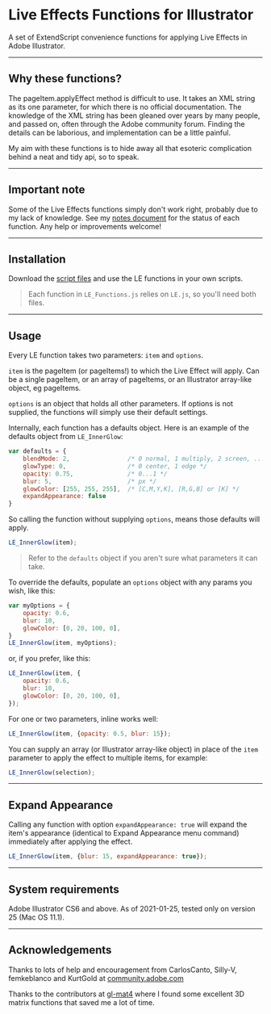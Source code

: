 # Live Effects Functions for Illustrator

A set of ExtendScript convenience functions for applying Live Effects in Adobe Illustrator.

---

## Why these functions?

The pageItem.applyEffect method is difficult to use. It takes an XML string as its one parameter, for which there is no official documentation. The knowledge of the XML string has been gleaned over years by many people, and passed on, often through the Adobe community forum. Finding the details can be laborious, and implementation can be a little painful.

My aim with these functions is to hide away all that esoteric complication behind a neat and tidy api, so to speak.

---

## Important note

Some of the Live Effects functions simply don't work right, probably due to my lack of knowledge. See my [notes document](https://mark1bean.github.io/live-effect-functions-for-illustrator/) for the status of each function. Any help or improvements welcome!

---

## Installation

Download the [script files](https://mark1bean.github.io/live-effect-functions-for-illustrator/archive/master.zip) and use the LE functions in your own scripts.

> Each function in `LE_Functions.js` relies on `LE.js`, so you'll need both files.

---

## Usage

Every LE function takes two parameters: `item` and `options`.

`item` is the pageItem (or pageItems!) to which the Live Effect will apply. Can be a single pageItem, or an array of pageItems, or an Illustrator array-like object, eg pageItems.

`options` is an object that holds all other parameters. If options is not supplied, the functions will simply use their default settings.

Internally, each function has a defaults object. Here is an example of the defaults object from `LE_InnerGlow`:

```javascript
var defaults = {
    blendMode: 2,                /* 0 normal, 1 multiply, 2 screen, ... */
    glowType: 0,                 /* 0 center, 1 edge */
    opacity: 0.75,               /* 0...1 */
    blur: 5,                     /* px */
    glowColor: [255, 255, 255],  /* [C,M,Y,K], [R,G,B] or [K] */
    expandAppearance: false
}
```

So calling the function without supplying `options`, means those defaults will apply.

```javascript
LE_InnerGlow(item);
```

> Refer to the `defaults` object if you aren't sure what parameters it can take.

To override the defaults, populate an `options` object with any params you wish, like this:

```javascript
var myOptions = {
    opacity: 0.6,
    blur: 10,
    glowColor: [0, 20, 100, 0],
}
LE_InnerGlow(item, myOptions);
```

or, if you prefer, like this:

```javascript
LE_InnerGlow(item, {
    opacity: 0.6,
    blur: 10,
    glowColor: [0, 20, 100, 0],
});
```

For one or two parameters, inline works well:

```javascript
LE_InnerGlow(item, {opacity: 0.5, blur: 15});
```

You can supply an array (or Illustrator array-like object) in place of the `item` parameter to apply the effect to multiple items, for example:

```javascript
LE_InnerGlow(selection);
```

---

## Expand Appearance

Calling any function with option `expandAppearance: true` will expand the item's appearance (identical to Expand Appearance menu command) immediately after applying the effect.

```javascript
LE_InnerGlow(item, {blur: 15, expandAppearance: true});
```

---

## System requirements

Adobe Illustrator CS6 and above. As of 2021-01-25, tested only on version 25 (Mac OS 11.1).

---

## Acknowledgements

Thanks to lots of help and encouragement from CarlosCanto, Silly-V, femkeblanco and KurtGold at [community.adobe.com](https://community.adobe.com)

Thanks to the contributors at [gl-mat4](https://github.com/stackgl/gl-mat4) where I found some excellent 3D matrix functions that saved me a lot of time.
